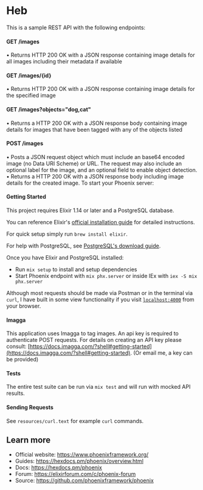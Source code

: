 # Heb

This is a sample REST API with the following endpoints:

#### GET /images

• Returns HTTP 200 OK with a JSON response containing image details for all images including their metadata if available

#### GET /images/{id}

• Returns HTTP 200 OK with a JSON response containing image details for the specified image

#### GET /images?objects="dog,cat"

• Returns a HTTP 200 OK with a JSON response body containing image details for images that have been tagged with any of the objects listed

#### POST /images

• Posts a JSON request object which must include an base64 encoded image (no Data URI Scheme) or URL. The request may also include an optional label for the image, and an optional field to enable object detection.
• Returns a HTTP 200 OK with a JSON response body including image details for the created image. To start your Phoenix server:

#### Getting Started

This project requires Elixir 1.14 or later and a PostgreSQL database.

You can reference Elixir's [official installation guide](https://elixir-lang.org/install.html) for detailed instructions.

For quick setup simply run `brew install elixir`.

For help with PostgreSQL, see [PostgreSQL's download guide](https://www.postgresql.org/download/).

Once you have Elixir and PostgreSQL installed:

- Run `mix setup` to install and setup dependencies
- Start Phoenix endpoint with `mix phx.server` or inside IEx with `iex -S mix phx.server`

Although most requests should be made via Postman or in the terminal via `curl`, I have built in some view functionality if you visit [`localhost:4000`](http://localhost:4000) from your browser.

#### Imagga

This application uses Imagga to tag images. An api key is required to authenticate POST requests. For details on creating an API key please consult: [https://docs.imagga.com/?shell#getting-started](https://docs.imagga.com/?shell#getting-started). (Or email me, a key can be provided)

#### Tests

The entire test suite can be run via `mix test` and will run with mocked API results.

#### Sending Requests

See `resources/curl.text` for example `curl` commands.

## Learn more

- Official website: https://www.phoenixframework.org/
- Guides: https://hexdocs.pm/phoenix/overview.html
- Docs: https://hexdocs.pm/phoenix
- Forum: https://elixirforum.com/c/phoenix-forum
- Source: https://github.com/phoenixframework/phoenix
